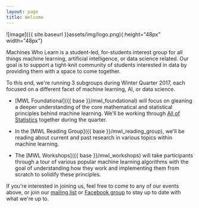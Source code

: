 ```yaml
---
layout: page
title: Welcome
---
```


![image]({{ site.baseurl }}assets/img/logo.png){:height="48px" width="48px"}

Machines Who Learn is a student-led, for-students interest group for all things
machine learning, artificial intelligence, or data science related. Our goal is
to support a tight-knit community of students interested in data by providing
them with a space to come together.

To this end, we're running 3 subgroups during Winter Quarter 2017, each focused
on a different facet of machine learning, AI, or data science.

- [MWL Foundational]({{ base }}/mwl_foundational) will focus
on gleaning a deeper understanding of the core mathematical and statistical
principles behind machine learning. We'll be working through
[All of Statistics](http://www.stat.cmu.edu/~larry/all-of-statistics/) together
during the quarter.

- In the [MWL Reading Group]({{ base }}/mwl_reading_group), we'll be reading about current
  and past research in various topics within machine learning.

- The [MWL Workshops]({{ base }}/mwl_workshops) will take participants through a
  tour of various popular machine learning algorithms with the goal of
  understanding how they work and implementing them from scratch to solidify
  these principles.

If you're interested in joining us, feel free to come to any of our events
above, or join our [mailing list](https://groups.google.com/forum/#!forum/machines-who-learn/join) or
[Facebook group](https://www.facebook.com/groups/MachinesWhoLearn) to stay up to
date with what we're up to.
